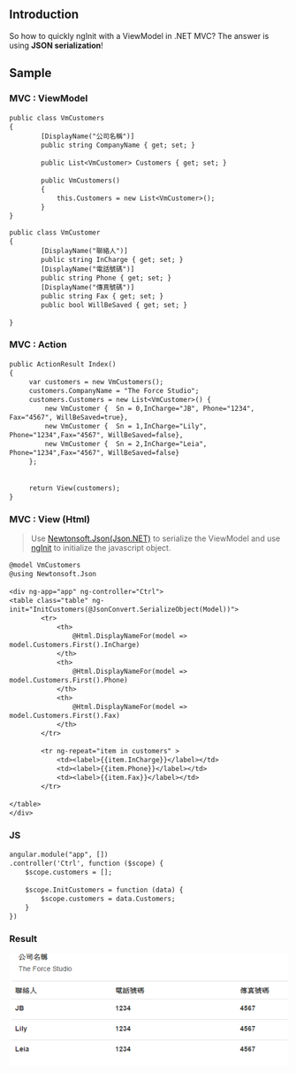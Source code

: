 ## Introduction

So how to quickly ngInit with a ViewModel in .NET MVC?
The answer is using **JSON serialization**!


## Sample

### MVC : ViewModel

```
public class VmCustomers
{
        [DisplayName("公司名稱")]
        public string CompanyName { get; set; }

        public List<VmCustomer> Customers { get; set; }

        public VmCustomers()
        {
            this.Customers = new List<VmCustomer>();
        }
}
```

```
public class VmCustomer
{
        [DisplayName("聯絡人")]
        public string InCharge { get; set; }
        [DisplayName("電話號碼")]
        public string Phone { get; set; }
        [DisplayName("傳真號碼")]
        public string Fax { get; set; }
        public bool WillBeSaved { get; set; }

}
```


### MVC : Action

```
public ActionResult Index()
{
     var customers = new VmCustomers();
     customers.CompanyName = "The Force Studio";
     customers.Customers = new List<VmCustomer>() {
         new VmCustomer {  Sn = 0,InCharge="JB", Phone="1234", Fax="4567", WillBeSaved=true},
         new VmCustomer {  Sn = 1,InCharge="Lily", Phone="1234",Fax="4567", WillBeSaved=false},
         new VmCustomer {  Sn = 2,InCharge="Leia", Phone="1234",Fax="4567", WillBeSaved=false}
     };


     return View(customers);
}
```

### MVC : View (Html)

> Use [Newtonsoft.Json(Json.NET)](https://www.nuget.org/packages/newtonsoft.json/) to serialize the ViewModel and use [ngInit](https://docs.angularjs.org/api/ng/directive/ngInit) to initialize the javascript object. 

```
@model VmCustomers
@using Newtonsoft.Json

<div ng-app="app" ng-controller="Ctrl">
<table class="table" ng-init="InitCustomers(@JsonConvert.SerializeObject(Model))">
        <tr>
            <th>
                @Html.DisplayNameFor(model => model.Customers.First().InCharge)
            </th>
            <th>
                @Html.DisplayNameFor(model => model.Customers.First().Phone)
            </th>
            <th>
                @Html.DisplayNameFor(model => model.Customers.First().Fax)
            </th>
        </tr>

        <tr ng-repeat="item in customers" >
            <td><label>{{item.InCharge}}</label></td>
            <td><label>{{item.Phone}}</label></td>
            <td><label>{{item.Fax}}</label></td>
        </tr>

</table>
</div>
```

### JS

```
angular.module("app", [])
.controller('Ctrl', function ($scope) {
    $scope.customers = [];

    $scope.InitCustomers = function (data) {
        $scope.customers = data.Customers;
    }
})
```

### Result

![](assets/001.png)


